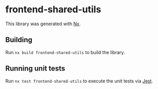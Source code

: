 # frontend-shared-utils

This library was generated with [Nx](https://nx.dev).

## Building

Run `nx build frontend-shared-utils` to build the library.

## Running unit tests

Run `nx test frontend-shared-utils` to execute the unit tests via [Jest](https://jestjs.io).
